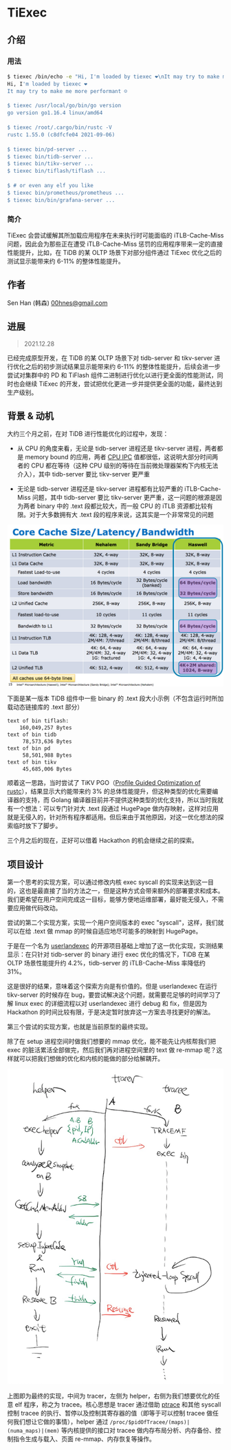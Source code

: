 # TiExec

## 介绍

### 用法

```bash
$ tiexec /bin/echo -e "Hi, I'm loaded by tiexec ❤️\nIt may try to make me more performant ☺\n"
Hi, I'm loaded by tiexec ❤️
It may try to make me more performant ☺

$ tiexec /usr/local/go/bin/go version
go version go1.16.4 linux/amd64

$ tiexec /root/.cargo/bin/rustc -V
rustc 1.55.0 (c8dfcfe04 2021-09-06)

$ tiexec bin/pd-server ...
$ tiexec bin/tidb-server ...
$ tiexec bin/tikv-server ...
$ tiexec bin/tiflash/tiflash ...

$ # or even any elf you like
$ tiexec bin/prometheus/prometheus ...
$ tiexec bin/bin/grafana-server ...
```

### 简介

TiExec 会尝试缓解其所加载应用程序在未来执行时可能面临的 iTLB-Cache-Miss 问题，因此会为那些正在遭受 iTLB-Cache-Miss 惩罚的应用程序带来一定的直接性能提升，比如，在 TiDB 的某 OLTP 场景下对部分组件通过 TiExec 优化之后的测试显示能带来约 6-11% 的整体性能提升。

## 作者

Sen Han (韩森) 00hnes@gmail.com

## 进展

> 2021.12.28

已经完成原型开发，在 TiDB 的某 OLTP 场景下对 tidb-server 和 tikv-server 进行优化之后的初步测试结果显示能带来约 6-11% 的整体性能提升，后续会进一步尝试对集群中的 PD 和 TiFlash 组件二进制进行优化以进行更全面的性能测试，同时也会继续 TiExec 的开发，尝试把优化更进一步并提供更全面的功能，最终达到生产级别。

## 背景 & 动机

大约三个月之前，在对 TiDB 进行性能优化的过程中，发现：

* 从 CPU 的角度来看，无论是 tidb-server 进程还是 tikv-server 进程，两者都是 memory bound 的应用，两者 [CPU IPC](https://www.intel.com/content/www/us/en/develop/documentation/vtune-help/top/reference/cpu-metrics-reference/ipc.html) 值都很低，这说明大部分时间两者的 CPU 都在等待（这种 CPU 级别的等待在当前微处理器架构下内核无法介入），其中 tidb-server 要比 tikv-server 更严重

* 无论是 tidb-server 进程还是 tikv-server 进程都有比较严重的 iTLB-Cache-Miss 问题，其中 tidb-server 要比 tikv-server 更严重，这一问题的根源是因为两者 binary 中的 .text 段都比较大，而一般 CPU 的 iTLB 资源都比较有限。对于大多数拥有大 .text 段的程序来说，这其实是一个非常常见的问题

![itlb-cache-size](doc/img/itlb-cache-size.jpg)

下面是某一版本 TiDB 组件中一些 binary 的 .text 段大小示例（不包含运行时所加载动态链接库的 .text 部分）

```
text of bin tiflash: 
	160,049,257 Bytes
text of bin tidb
	 78,573,636 Bytes
text of bin pd
	 58,501,988 Bytes
text of bin tikv
 	 45,685,006 Bytes
```

顺着这一思路，当时尝试了 TiKV PGO（[Profile Guided Optimization of rustc](https://doc.rust-lang.org/rustc/profile-guided-optimization.html)），结果显示大约能带来约 3% 的总体性能提升，但这种类型的优化需要编译器的支持，而 Golang 编译器目前并不提供这种类型的优化支持，所以当时我就有一个想法：可以专门针对大 .text 段通过 HugePage 做内存映射，这样对应用就是无侵入的，针对所有程序都适用。但后来由于其他原因，对这一优化想法的探索临时放下了脚步。

三个月之后的现在，正好可以借着 Hackathon 的机会继续之前的探索。

## 项目设计

第一个思考的实现方案，可以通过修改内核 exec syscall 的实现来达到这一目的，这也是最直接了当的方法之一，但是这种方式会带来额外的部署要求和成本。我们更希望在用户空间完成这一目标，能够方便地运维部署，最好能无侵入，不需要应用做代码改动。

尝试的第二个实现方案，实现一个用户空间版本的 exec "syscall"，这样，我们就可以在给 .text 做 mmap 的时候自适应地尽可能多的映射到 HugePage。

于是在一个名为 [userlandexec](https://github.com/bediger4000/userlandexec) 的开源项目基础上增加了这一优化实现，实测结果显示：在只针对 tidb-server 的 binary 进行 exec 优化的情况下，TiDB 在某 OLTP 场景性能提升约 4.2%，tidb-server 的 iTLB-Cache-Miss 率降低约 31%。

这是很好的结果，意味着这个探索方向是有价值的。但是 userlandexec 在运行 tikv-server 的时候存在 bug，要尝试解决这个问题，就需要花足够的时间学习了解 linux exec 的详细流程以对 userlandexec 进行 debug 和 fix，但是因为 Hackathon 的时间比较有限，于是决定暂时放弃这一方案去寻找更好的解法。

第三个尝试的实现方案，也就是当前原型的最终实现。

除了在 setup 进程空间时做我们想要的 mmap 优化，能不能先让内核帮我们把 exec 的脏活累活全部做完，然后我们再对进程空间里的 text 做 re-mmap 呢？这样就可以把我们想做的优化和内核的能做的部分给解耦开。

![procedure](doc/img/procedure-draft.png)

上图即为最终的实现，中间为 tracer，左侧为 helper，右侧为我们想要优化的任意 elf 程序，称之为 tracee。核心思想是 tracer 通过借助 [ptrace](https://man7.org/linux/man-pages/man2/ptrace.2.html) 和其他 syscall 控制 tracee 的执行、暂停以及控制其寄存器的值（即等于可以控制 tracee 做任何我们想让它做的事情），helper 通过 `/proc/$pidOfTracee/(maps)|(numa_maps)|(mem)` 等内核提供的接口对 tracee 做内存布局分析、内存备份、控制指令生成与载入、页面 re-mmap、内存恢复等操作。
